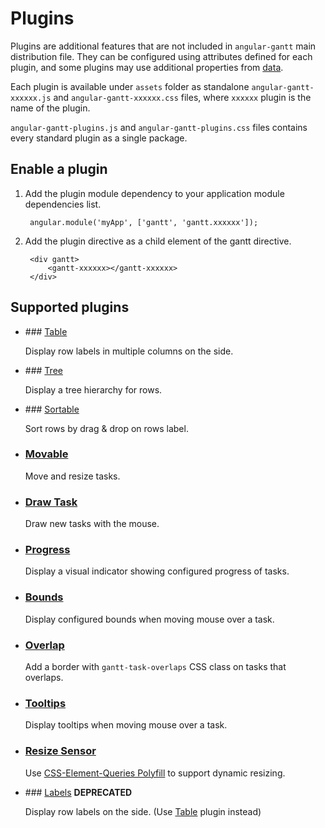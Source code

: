 # Plugins

Plugins are additional features that are not included in `angular-gantt` main distribution file.
They can be configured using attributes defined for each plugin, and some plugins may use additional properties from
[data](attributes.md#data).

Each plugin is available under `assets` folder as standalone `angular-gantt-xxxxxx.js` and `angular-gantt-xxxxxx.css`
files, where `xxxxxx` plugin is the name of the plugin.

`angular-gantt-plugins.js` and `angular-gantt-plugins.css` files contains every standard plugin as a single package. 

## Enable a plugin

1. Add the plugin module dependency to your application module dependencies list.

        angular.module('myApp', ['gantt', 'gantt.xxxxxx']);

2. Add the plugin directive as a child element of the gantt directive.

        <div gantt>
            <gantt-xxxxxx></gantt-xxxxxx>
        </div>

## Supported plugins

- ### [Table](../plugins/table.md)

    Display row labels in multiple columns on the side.

- ### [Tree](../plugins/tree.md)

    Display a tree hierarchy for rows.

- ### [Sortable](../plugins/sortable.md)

    Sort rows by drag & drop on rows label.

- ### [Movable](../plugins/movable.md)

    Move and resize tasks.

- ### [Draw Task](../plugins/drawtask.md)

    Draw new tasks with the mouse.

- ### [Progress](../plugins/progress.md)

    Display a visual indicator showing configured progress of tasks.

- ### [Bounds](../plugins/bounds.md)

    Display configured bounds when moving mouse over a task.
    
- ### [Overlap](../plugins/overlap.md)

    Add a border with `gantt-task-overlaps` CSS class on tasks that overlaps.

- ### [Tooltips](../plugins/tooltips.md)

    Display tooltips when moving mouse over a task.

- ### [Resize Sensor](../plugins/resizeSensor.md)

    Use [CSS-Element-Queries Polyfill](https://github.com/marcj/css-element-queries) to support dynamic resizing.

- ### [Labels](../plugins/labels.md) **DEPRECATED**

    Display row labels on the side. (Use [Table](../plugins/table.md) plugin instead)
